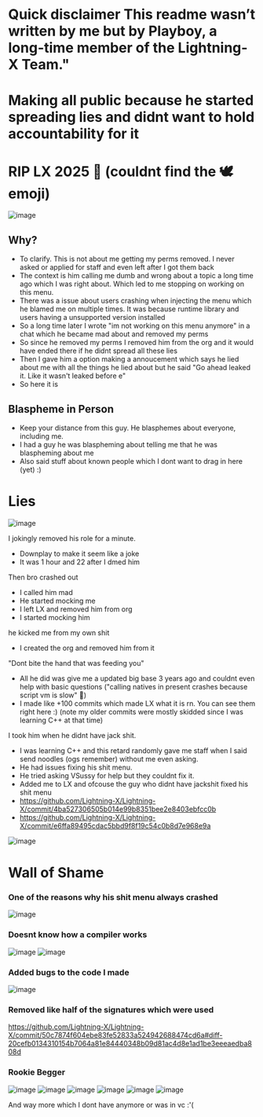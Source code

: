 # Quick disclaimer This readme wasn’t written by me but by Playboy, a long-time member of the Lightning-X Team."

# Making all public because he started spreading lies and didnt want to hold accountability for it

# RIP LX 2025 🦅 (couldnt find the 🕊️ emoji)
![image](https://github.com/user-attachments/assets/f137ed20-bcfd-4690-8d85-bf0c86b9bac6)


## Why?
- To clarify. This is not about me getting my perms removed. I never asked or applied for staff and even left after I got them back
- The context is him calling me dumb and wrong about a topic a long time ago which I was right about. Which led to me stopping on working on this menu.
- There was a issue about users crashing when injecting the menu which he blamed me on multiple times. It was because runtime library and users having a unsupported version installed
- So a long time later I wrote "im not working on this menu anymore" in a chat which he became mad about and removed my perms
- So since he removed my perms I removed him from the org and it would have ended there if he didnt spread all these lies
- Then I gave him a option making a annoucement which says he lied about me with all the things he lied about but he said "Go ahead leaked it.  Like it wasn't leaked before e"
- So here it is

## Blaspheme in Person
- Keep your distance from this guy. He blasphemes about everyone, including me.
- I had a guy he was blaspheming about telling me that he was blaspheming about me
- Also said stuff about known people which I dont want to drag in here (yet) :)

# Lies
![image](https://github.com/user-attachments/assets/98385979-36da-414b-9e15-9a1ce20415c2)

I jokingly removed his role for a minute. 
- Downplay to make it seem like a joke
- It was 1 hour and 22 after I dmed him

Then bro crashed out
- I called him mad
- He started mocking me
- I left LX and removed him from org
- I started mocking him
  
he kicked me from my own shit
- I created the org and removed him from it
  
"Dont bite the hand that was feeding you"
- All he did was give me a updated big base 3 years ago and couldnt even help with basic questions ("calling natives in present crashes because script vm is slow" 🤡)
- I made like +100 commits which made LX what it is rn. You can see them right here :) (note my older commits were mostly skidded since I was learning C++ at that time)
  
I took him when he didnt have jack shit.
- I was learning C++ and this retard randomly gave me staff when I said send noodles (ogs remember) without me even asking.
- He had issues fixing his shit menu.
- He tried asking VSussy for help but they couldnt fix it.
- Added me to LX and ofcouse the guy who didnt have jackshit fixed his shit menu
- https://github.com/Lightning-X/Lightning-X/commit/4ba527306505b014e99b8351bee2e8403ebfcc0b
- https://github.com/Lightning-X/Lightning-X/commit/e6ffa89495cdac5bbd9f8f19c54c0b8d7e968e9a

![image](https://github.com/user-attachments/assets/4fa35270-ffb8-483e-9914-2bd7b10888d2)



# Wall of Shame
### One of the reasons why his shit menu always crashed
![image](https://github.com/user-attachments/assets/4df7ecbb-7b06-464c-a7af-477b27cd4f83)

### Doesnt know how a compiler works
![image](https://github.com/user-attachments/assets/b0c7c74d-877f-41dc-9533-4bf46ae0246b)
![image](https://github.com/user-attachments/assets/88c66953-41ed-44f0-a83a-1891a2b71f36)


### Added bugs to the code I made
![image](https://github.com/user-attachments/assets/f411e122-2937-444f-97ef-bff31be22220)

### Removed like half of the signatures which were used
https://github.com/Lightning-X/Lightning-X/commit/50c7874f604ebe83fe52833a524942688474cd6a#diff-20cefb0134310154b7064a81e84440348b09d81ac4d8e1ad1be3eeeaedba808d

### Rookie Begger
![image](https://github.com/user-attachments/assets/6b07e5dc-dd48-42a8-bb1f-b5e4ea579067)
![image](https://github.com/user-attachments/assets/a1727bda-cafb-40d9-bc3e-644360af8159)
![image](https://github.com/user-attachments/assets/a442aba9-da3c-4a45-b6c0-542d713b8b9c)
![image](https://github.com/user-attachments/assets/667b431e-2491-4174-b242-42d9228b6498)
![image](https://github.com/user-attachments/assets/e294fe7a-f071-4334-b183-952a5790125c)
![image](https://github.com/user-attachments/assets/9565a6f8-f897-4444-a623-20be53ff48be)


And way more which I dont have anymore or was in vc :'(
